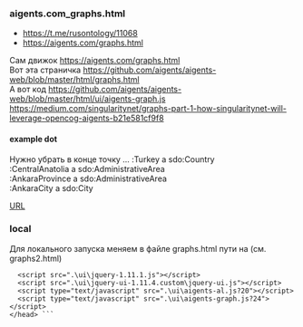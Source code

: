 ### aigents.com_graphs.html 
- https://t.me/rusontology/11068
- https://aigents.com/graphs.html  

Сам движок https://aigents.com/graphs.html  
Вот эта страничка https://github.com/aigents/aigents-web/blob/master/html/graphs.html  
А вот код https://github.com/aigents/aigents-web/blob/master/html/ui/aigents-graph.js  
https://medium.com/singularitynet/graphs-part-1-how-singularitynet-will-leverage-opencog-aigents-b21e581cf9f8

#### example dot
Нужно убрать в конце точку ...
:Turkey a sdo:Country  
:CentralAnatolia a sdo:AdministrativeArea  
:AnkaraProvince a sdo:AdministrativeArea  
:AnkaraCity a sdo:City  

[URL](https://aigents.com/graphs.html?slicing=0&layout_threshold=1&layout_balance=50&layout_directions=3&text=:Turkey%20a%20sdo:Country%3B:CentralAnatolia%20a%20sdo:AdministrativeArea%3B:AnkaraProvince%20a%20sdo:AdministrativeArea%3B:AnkaraCity%20a%20sdo:City)

### local
Для локального запуска меняем в файле graphs.html пути на (см. graphs2.html)
``` <link rel="stylesheet" href=".\ui\jquery-ui-1.11.4.custom\jquery-ui.css">
  <script src=".\ui\jquery-1.11.1.js"></script>
  <script src=".\ui\jquery-ui-1.11.4.custom\jquery-ui.js"></script>
  <script type="text/javascript" src=".\ui\aigents-al.js?20"></script>
  <script type="text/javascript" src=".\ui\aigents-graph.js?24"></script>
</head> ```

